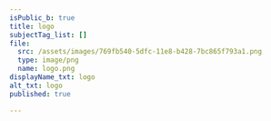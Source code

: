 ```yaml
---
isPublic_b: true
title: logo
subjectTag_list: []
file:
  src: /assets/images/769fb540-5dfc-11e8-b428-7bc865f793a1.png
  type: image/png
  name: logo.png
displayName_txt: logo
alt_txt: logo
published: true

---
```




